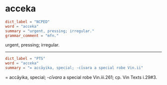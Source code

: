 # acceka

``` toml
dict_label = "NCPED"
word = "acceka"
summary = "urgent, pressing; irregular."
grammar_comment = "mfn."
```

urgent, pressing; irregular.

--------------------

``` toml
dict_label = "PTS"
word = "acceka"
summary = "= accāyika, special; -cīvara a special robe Vin.ii"
```

= accāyika, special; *\-cīvara* a special robe Vin.iii.261; cp. Vin Texts i.29#3.


